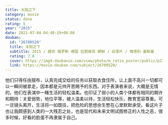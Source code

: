 ```yaml
---
title: 太阳之下
category: movie
status: done
rating: 5
year: "2015"
date: 2021-07-04 04:40:19+08:00
douban:
  id: "26700520"
  title: 太阳之下
  subtitle: 2015 / 捷克 俄罗斯 德国 拉脱维亚 朝鲜 / 纪录片 / 维塔利·曼斯基
  rating: 7.8
  cover: https://img9.doubanio.com/view/photo/m_ratio_poster/public/p2379934764.jpg
  link: https://movie.douban.com/subject/26700520/
---
```


他们只得任由摆布，认真完成交给的任务以获取衣食住所，让上面不高兴一切都可以一瞬间被拿走，因本都是元帅开恩赐予的东西。对于表演者来说，大概是无情的，他们在表演中一睹生活的轻松温柔。也印证了弱小的人类个体都有相同的期许和期待：关爱弱势，地位平等，被人温柔以待，生活轻松快乐，教育宽容尊重。可一旦镜头离开，生活将一如既往，把危险的思想余生憋在心里默默承受。看这片子也让我颇感到人类的一大残忍之处，也是现代和未来文明试图修正的人性之恶，很多时候，好看的脸蛋不再隶属于自己。
